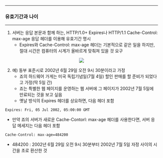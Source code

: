 -----
### 유효기간과 나이
-----
1. 서버는 응답 본문과 함께 하는, HTTP/1.0+ Expires나 HTTP/1.1 Cache-Control: max-age 응답 헤더를 이용해 유효기간 명시
   - Expires와 Cache-Control: max-age 헤더는 기본적으로 같은 일을 하지만, 절대 시간은 컴퓨터의 시계가 올바르게 맞춰져 있을 것 요구
<div align="center">
<img src="https://github.com/user-attachments/assets/d1d33d05-7a89-4940-9bf6-7676e44821cf">
</div>

2. 예) 동부 표준시로 2002년 6월 29일 오전 9시 30분이라고 가정
   - 죠의 하드웨어 가게는 미국 독립기념일(7월 4일) 할인 판매를 할 준비가 되었다고 가정(딱 5일 간)
   - 죠는 특별한 웹 페이지를 운영하는 웹 서버에 그 페이지가 2002년 7월 5일에 만료되는 것을 보고 싶음
   - 옛날 방식의 Expires 헤더를 상요하면, 다음 헤더 포함
```
Expires: Fri, 05 Jul 2002, 05:00:00 GMT
```
   - 만약 죠의 서버가 새로운 Cache-Contorl: max-age 헤더를 사용한다면, 서버 응답 메세지는 다음 헤더 포함
```
Cache-Control: max-age=484200
```
   - 484200 : 2002년 6월 29일 오전 9시 30분부터 2002년 7월 5일 자정 사이의 시간을 초로 환산한 것


